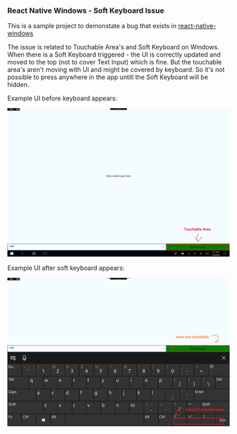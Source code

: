 ### React Native Windows - Soft Keyboard Issue

This is a sample project to demonstate a bug that exists in [react-native-windows](https://github.com/Microsoft/react-native-windows)

The issue is related to Touchable Area's and Soft Keyboard on Windows.
When there is a Soft Keyboard triggered - the UI is correctly updated and moved to the top (not to cover Text Input) which is fine. But the touchable area's aren't moving with UI and might be covered by keyboard. So it's not possible to press anywhere in the app untill the Soft Keyboard will be hidden.


Example UI before keyboard appears:

![Before Keyboard](images/before_keyboard.png)

Example UI after soft keyboard appears:

![After Keyboard](images/after_keyboard.png)